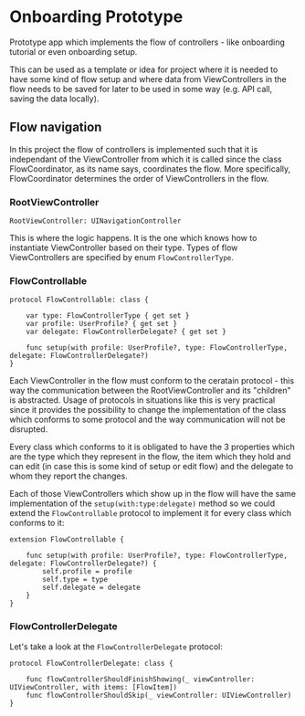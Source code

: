 # Onboarding Prototype
Prototype app which implements the flow of controllers - like onboarding tutorial or even onboarding setup.

This can be used as a template or idea for project where it is needed to have some kind of flow setup and where data from 
ViewControllers in the flow needs to be saved for later to be used in some way (e.g. API call, saving the data locally).

## Flow navigation

In this project the flow of controllers is implemented such that it is independant of the ViewController from which it is
called since the class FlowCoordinator, as its name says, coordinates the flow. More specifically, FlowCoordinator 
determines the order of ViewControllers in the flow. 

### RootViewController

```RootViewController: UINavigationController```

This is where the logic happens.
It is the one which knows how to instantiate ViewController based on their type. Types of flow ViewControllers are specified by enum `FlowControllerType`.

### FlowControllable

```
protocol FlowControllable: class {
    
    var type: FlowControllerType { get set }
    var profile: UserProfile? { get set }
    var delegate: FlowControllerDelegate? { get set }
    
    func setup(with profile: UserProfile?, type: FlowControllerType, delegate: FlowControllerDelegate?)
}
```
Each ViewController in the flow must conform to the ceratain protocol - this way the communication between the 
RootViewController and its "children" is abstracted. Usage of protocols in situations like this is very practical 
since it provides the possibility to change the implementation of the class which conforms to some protocol and the 
way communication will not be disrupted.

Every class which conforms to it is obligated to have the 3 properties which are the type which they represent in the flow, the item which they hold and can edit (in case this is some kind of setup or edit flow) and the delegate to whom they report the changes.

Each of those ViewControllers which show up in the flow will have the same implementation of the `setup(with:type:delegate)` method so we could extend the `FlowControllable` protocol to implement it for every class which conforms to it:

```
extension FlowControllable {
    
    func setup(with profile: UserProfile?, type: FlowControllerType, delegate: FlowControllerDelegate?) {
        self.profile = profile
        self.type = type
        self.delegate = delegate
    }
}
```

### FlowControllerDelegate

Let's take a look at the `FlowControllerDelegate` protocol:

```
protocol FlowControllerDelegate: class {
    
    func flowControllerShouldFinishShowing(_ viewController: UIViewController, with items: [FlowItem])
    func flowControllerShouldSkip(_ viewController: UIViewController)
}
```

